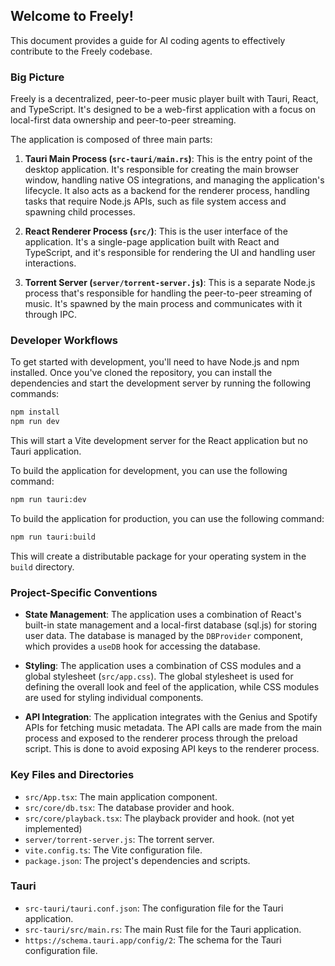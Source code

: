 ## Welcome to Freely!

This document provides a guide for AI coding agents to effectively contribute to the Freely codebase.

### Big Picture

Freely is a decentralized, peer-to-peer music player built with Tauri, React, and TypeScript. It's designed to be a web-first application with a focus on local-first data ownership and peer-to-peer streaming.

The application is composed of three main parts:

1.  **Tauri Main Process (`src-tauri/main.rs`)**: This is the entry point of the desktop application. It's responsible for creating the main browser window, handling native OS integrations, and managing the application's lifecycle. It also acts as a backend for the renderer process, handling tasks that require Node.js APIs, such as file system access and spawning child processes.

2.  **React Renderer Process (`src/`)**: This is the user interface of the application. It's a single-page application built with React and TypeScript, and it's responsible for rendering the UI and handling user interactions.

3.  **Torrent Server (`server/torrent-server.js`)**: This is a separate Node.js process that's responsible for handling the peer-to-peer streaming of music. It's spawned by the main process and communicates with it through IPC.

### Developer Workflows

To get started with development, you'll need to have Node.js and npm installed. Once you've cloned the repository, you can install the dependencies and start the development server by running the following commands:

```bash
npm install
npm run dev
```

This will start a Vite development server for the React application but no Tauri application.

To build the application for development, you can use the following command:

```bash
npm run tauri:dev
```

To build the application for production, you can use the following command:

```bash
npm run tauri:build
```

This will create a distributable package for your operating system in the `build` directory.

### Project-Specific Conventions

*   **State Management**: The application uses a combination of React's built-in state management and a local-first database (sql.js) for storing user data. The database is managed by the `DBProvider` component, which provides a `useDB` hook for accessing the database.

*   **Styling**: The application uses a combination of CSS modules and a global stylesheet (`src/app.css`). The global stylesheet is used for defining the overall look and feel of the application, while CSS modules are used for styling individual components.

*   **API Integration**: The application integrates with the Genius and Spotify APIs for fetching music metadata. The API calls are made from the main process and exposed to the renderer process through the preload script. This is done to avoid exposing API keys to the renderer process.

### Key Files and Directories

*   `src/App.tsx`: The main application component.
*   `src/core/db.tsx`: The database provider and hook.
*   `src/core/playback.tsx`: The playback provider and hook. (not yet implemented)
*   `server/torrent-server.js`: The torrent server.
*   `vite.config.ts`: The Vite configuration file.
*   `package.json`: The project's dependencies and scripts.

### Tauri

*   `src-tauri/tauri.conf.json`: The configuration file for the Tauri application.
*   `src-tauri/src/main.rs`: The main Rust file for the Tauri application.
*   `https://schema.tauri.app/config/2`: The schema for the Tauri configuration file.